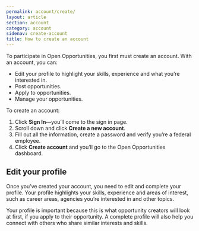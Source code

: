 ```yaml
---
permalink: account/create/
layout: article
section: account
category: account
sidenav: create-account
title: How to create an account
---
```


To participate in Open Opportunities, you first must create an account.  With an account, you can:

* Edit your profile to highlight your skills, experience and what you’re interested in.
* Post opportunities.
* Apply to opportunities.
* Manage your opportunities. 

To create an account:

1. Click **Sign In**—you’ll come to the sign in page.
2. Scroll down and click **Create a new account**.
3. Fill out all the information, create a password and verify you’re a federal employee.
4. Click **Create account** and you’ll go to the Open Opportunities dashboard.

## Edit your profile

Once you’ve created your account, you need to edit and complete your profile.  Your profile highlights your skills, experience and areas of interest, such as career areas, agencies you’re interested in and other topics.

Your profile is important because this is what opportunity creators will look at first, if you apply to their opportunity. A complete profile will also help you connect with others who share similar interests and skills.

